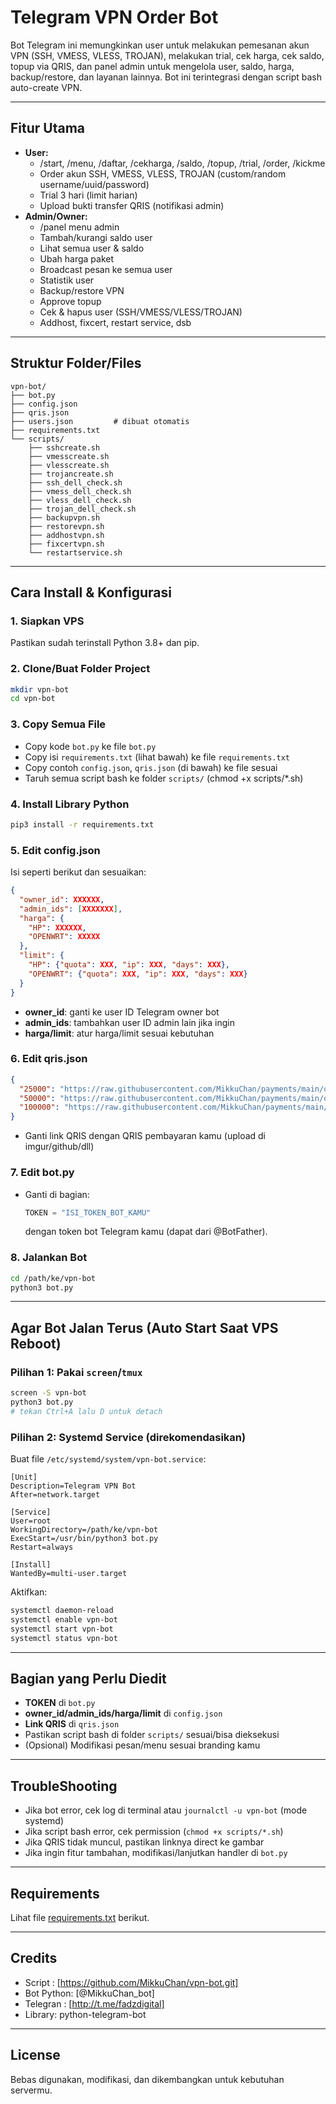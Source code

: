 # Telegram VPN Order Bot

Bot Telegram ini memungkinkan user untuk melakukan pemesanan akun VPN (SSH, VMESS, VLESS, TROJAN), melakukan trial, cek harga, cek saldo, topup via QRIS, dan panel admin untuk mengelola user, saldo, harga, backup/restore, dan layanan lainnya. Bot ini terintegrasi dengan script bash auto-create VPN.

---

## Fitur Utama

- **User:**
  - /start, /menu, /daftar, /cekharga, /saldo, /topup, /trial, /order, /kickme
  - Order akun SSH, VMESS, VLESS, TROJAN (custom/random username/uuid/password)
  - Trial 3 hari (limit harian)
  - Upload bukti transfer QRIS (notifikasi admin)
- **Admin/Owner:**
  - /panel menu admin
  - Tambah/kurangi saldo user
  - Lihat semua user & saldo
  - Ubah harga paket
  - Broadcast pesan ke semua user
  - Statistik user
  - Backup/restore VPN
  - Approve topup
  - Cek & hapus user (SSH/VMESS/VLESS/TROJAN)
  - Addhost, fixcert, restart service, dsb

---

## Struktur Folder/Files

```
vpn-bot/
├── bot.py
├── config.json
├── qris.json
├── users.json         # dibuat otomatis
├── requirements.txt
└── scripts/
    ├── sshcreate.sh
    ├── vmesscreate.sh
    ├── vlesscreate.sh
    ├── trojancreate.sh
    ├── ssh_dell_check.sh
    ├── vmess_dell_check.sh
    ├── vless_dell_check.sh
    ├── trojan_dell_check.sh
    ├── backupvpn.sh
    ├── restorevpn.sh
    ├── addhostvpn.sh
    ├── fixcertvpn.sh
    └── restartservice.sh
```

---

## Cara Install & Konfigurasi

### 1. **Siapkan VPS**

Pastikan sudah terinstall Python 3.8+ dan pip.

### 2. **Clone/Buat Folder Project**

```bash
mkdir vpn-bot
cd vpn-bot
```

### 3. **Copy Semua File**

- Copy kode `bot.py` ke file `bot.py`
- Copy isi `requirements.txt` (lihat bawah) ke file `requirements.txt`
- Copy contoh `config.json`, `qris.json` (di bawah) ke file sesuai
- Taruh semua script bash ke folder `scripts/` (chmod +x scripts/*.sh)

### 4. **Install Library Python**

```bash
pip3 install -r requirements.txt
```

### 5. **Edit config.json**

Isi seperti berikut dan sesuaikan:
```json
{
  "owner_id": XXXXXX,
  "admin_ids": [XXXXXXX],
  "harga": {
    "HP": XXXXXX,
    "OPENWRT": XXXXX
  },
  "limit": {
    "HP": {"quota": XXX, "ip": XXX, "days": XXX},
    "OPENWRT": {"quota": XXX, "ip": XXX, "days": XXX}
  }
}
```
- **owner_id**: ganti ke user ID Telegram owner bot
- **admin_ids**: tambahkan user ID admin lain jika ingin
- **harga/limit**: atur harga/limit sesuai kebutuhan

### 6. **Edit qris.json**

```json
{
  "25000": "https://raw.githubusercontent.com/MikkuChan/payments/main/qr25K.png",
  "50000": "https://raw.githubusercontent.com/MikkuChan/payments/main/qr50K.png",
  "100000": "https://raw.githubusercontent.com/MikkuChan/payments/main/qr100K.png"
}
```
- Ganti link QRIS dengan QRIS pembayaran kamu (upload di imgur/github/dll)

### 7. **Edit bot.py**

- Ganti di bagian:
  ```python
  TOKEN = "ISI_TOKEN_BOT_KAMU"
  ```
  dengan token bot Telegram kamu (dapat dari @BotFather).

### 8. **Jalankan Bot**

```bash
cd /path/ke/vpn-bot
python3 bot.py
```

---

## Agar Bot Jalan Terus (Auto Start Saat VPS Reboot)

### Pilihan 1: Pakai `screen`/`tmux`

```bash
screen -S vpn-bot
python3 bot.py
# tekan Ctrl+A lalu D untuk detach
```

### Pilihan 2: Systemd Service (direkomendasikan)

Buat file `/etc/systemd/system/vpn-bot.service`:

```
[Unit]
Description=Telegram VPN Bot
After=network.target

[Service]
User=root
WorkingDirectory=/path/ke/vpn-bot
ExecStart=/usr/bin/python3 bot.py
Restart=always

[Install]
WantedBy=multi-user.target
```

Aktifkan:
```bash
systemctl daemon-reload
systemctl enable vpn-bot
systemctl start vpn-bot
systemctl status vpn-bot
```

---

## Bagian yang Perlu Diedit

- **TOKEN** di `bot.py`
- **owner_id/admin_ids/harga/limit** di `config.json`
- **Link QRIS** di `qris.json`
- Pastikan script bash di folder `scripts/` sesuai/bisa dieksekusi
- (Opsional) Modifikasi pesan/menu sesuai branding kamu

---

## TroubleShooting

- Jika bot error, cek log di terminal atau `journalctl -u vpn-bot` (mode systemd)
- Jika script bash error, cek permission (`chmod +x scripts/*.sh`)
- Jika QRIS tidak muncul, pastikan linknya direct ke gambar
- Jika ingin fitur tambahan, modifikasi/lanjutkan handler di `bot.py`

---

## Requirements

Lihat file [requirements.txt]([requirements.txt](https://github.com/MikkuChan/vpn-bot/blob/main/requirements.txt)) berikut.

---

## Credits

- Script : [https://github.com/MikkuChan/vpn-bot.git]
- Bot Python: [@MikkuChan_bot]
- Telegran : [http://t.me/fadzdigital]
- Library: python-telegram-bot

---

## License

Bebas digunakan, modifikasi, dan dikembangkan untuk kebutuhan servermu.
